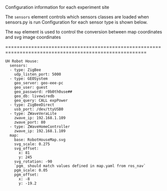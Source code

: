 Configuration information for each experiment site

The `sensors` element controls which sensors classes are loaded when sensors.py is run 
  Configuration for each sensor type is shown below.
  
The `map` element is used to control the conversion between map coordinates and svg image coordinates

=======================================================================================================
```
UH Robot House:
  sensors:
  - type: ZigBee
    udp_listen_port: 5000
  - type: GEOSystem
    geo_server: geo-eee-pc
    geo_user: guest
    geo_password: r0b0th0use##
    geo_db: livewiredb
    geo_query: CALL expPower
  - type: ZigBeeDirect
    usb_port: /dev/ttyUSB0
  - type: ZWaveVeraLite
    zwave_ip: 192.168.1.109
    zwave_port: 80
  - type: ZWaveHomeController
    zwave_ip: 192.168.1.109
  map:
    base: RobotHouseMap.svg
    svg_scale: 0.275
    svg_offset: 
      x: 81
      y: 245
    svg_rotation: -90
    `pgm_ should match values defined in map.yaml from ros_nav`
    pgm_scale: 0.05
    pgm_offset:
      x: -8
      y: -19.2
```
